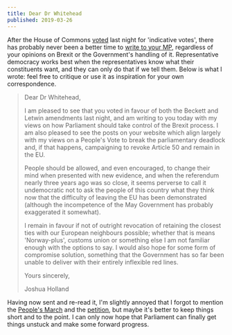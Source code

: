 ```yaml
---
title: Dear Dr Whitehead
published: 2019-03-26
---
```


After the House of Commons [voted] last night for 'indicative votes',
there has probably never been a better time to [write to your MP],
regardless of your opinions on Brexit or the Government's handling of
it.  Representative democracy works best when the representatives know
what their constituents want, and they can only do that if we tell
them.  Below is what I wrote: feel free to critique or use it
as inspiration for your own correspondence.

[voted]: https://www.bbc.co.uk/news/uk-politics-47701591
[write to your MP]: https://www.writetothem.com/

> Dear Dr Whitehead,
>
> I am pleased to see that you voted in favour of both the Beckett and
> Letwin amendments last night, and am writing to you today with my
> views on how Parliament should take control of the Brexit process.  I
> am also pleased to see the posts on your website which align largely
> with my views on a People's Vote to break the parliamentary deadlock
> and, if that happens, campaigning to revoke Article 50 and remain in
> the EU.
>
> People should be allowed, and even encouraged, to change their mind
> when presented with new evidence, and when the referendum nearly three
> years ago was so close, it seems perverse to call it undemocratic not
> to ask the people of this country what they think now that the
> difficulty of leaving the EU has been demonstrated (although the
> incompetence of the May Government has probably exaggerated it
> somewhat).
>
> I remain in favour if not of outright revocation of retaining the
> closest ties with our European neighbours possible; whether that is
> means 'Norway-plus', customs union or something else I am not familiar
> enough with the options to say.  I would also hope for some form of
> compromise solution, something that the Government has so far been
> unable to deliver with their entirely inflexible red lines.
>
> Yours sincerely,
>
> Joshua Holland

Having now sent and re-read it, I'm slightly annoyed that I forgot to
mention the [People's March] and the [petition], but maybe it's better
to keep things short and to the point.  I can only now hope that
Parliament can finally get things unstuck and make some forward
progress.

[People's March]: https://www.bbc.co.uk/news/uk-politics-47678763
[petition]: https://odileeds.org/projects/petitions/241584
